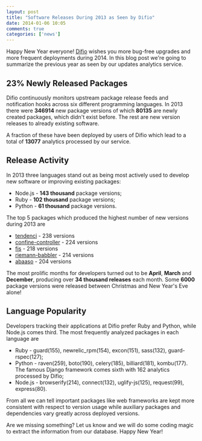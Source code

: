 ```yaml
---
layout: post
title: "Software Releases During 2013 as Seen by Difio"
date: 2014-01-06 10:05
comments: true
categories: ['news']
---
```


Happy New Year everyone! [Difio](http://www.dif.io) wishes you more bug-free
upgrades and more frequent deployments during 2014. In this blog post we're going
to summarize the previous year as seen by our updates analytics service.


23% Newly Released Packages
---------------------------

Difio continuously monitors upstream package release feeds and notification hooks
across six different programming languages. In 2013 there were **346914**
new package versions of which **80135** are newly created packages, which
didn't exist before. The rest are new version releases to already existing
software.

A fraction of these have been deployed by users of Difio which lead to a total
of **13077** analytics processed by our service.



Release Activity
----------------

In 2013 three languages stand out as being most actively used to develop new
software or improving existing packages:

* Node.js -  **143 thousand** package versions;
* Ruby - **102 thousand** package versions;
* Python - **61 thousand** package versions.

The top 5 packages which produced the highest number of new versions during 2013 are

* [tendenci](https://pypi.python.org/pypi/tendenci) - 238 versions
* [confine-controller](https://pypi.python.org/pypi/confine-controller) - 224 versions
* [fis](https://npmjs.org/package/fis) - 218 versions
* [riemann-babbler](https://rubygems.org/gems/riemann-babbler) - 214 versions
* [abaaso](https://npmjs.org/package/abaaso) - 204 versions


The most prolific months for developers turned out to be **April**, **March** and **December**,
producing over **34 thousand releases** each month. Some **6000** package versions were released
between Christmas and New Year's Eve alone!


Language Popularity
-------------------

Developers tracking their applications at Difio prefer Ruby and Python,
while Node.js comes third. The most frequently analyzed packages in each
language are

* Ruby - guard(155), newrelic_rpm(154), excon(151), sass(132), guard-rspec(127);
* Python - raven(259), boto(190), celery(185), billiard(181), kombu(177). The famous
Django framework comes sixth with 162 analytics processed by Difio;
* Node.js - browserify(214), connect(132), uglify-js(125), request(99), express(80).


From all we can tell important packages like web frameworks are kept more consistent
with respect to version usage while auxiliary packages and dependencies vary greatly
across deployed versions.


Are we missing something? Let us know and we will do some coding magic to extract
the information from our database. Happy New Year!
